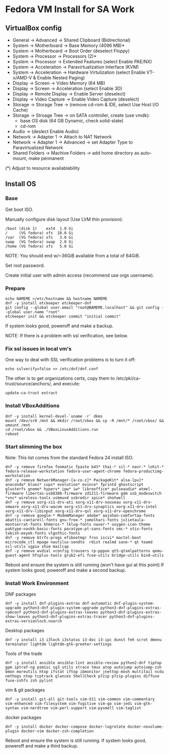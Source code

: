 # Fedora VM Install for SA Work

## VirtualBox config

* General -> Advanced -> Shared Clipboard (Bidirectional)
* System -> Motherboard -> Base Memory (4096 MB)*
* System -> Motherboard -> Boot Order (deselect Floppy)
* System -> Processor -> Processors (2)*
* System -> Processor -> Extended Features (select Enable PAE/NX)
* System -> Acceleration -> Paravirtualization Interface (KVM)
* System -> Acceleration -> Hardware Virtulization (select Enable VT-x/AMD-V & Enable Nested Paging)
* Display -> Screen -> Video Memory (64 MB)
* Display -> Screen -> Acceleration (select Enable 3D)
* Display -> Remote Display -> Enable Server (deselect)
* Display -> Video Capture -> Enable Video Capture (deselect)
* Storage -> Storage Tree -> (remove cd-rom & IDE, select Use Host I/O Cache)
* Storage -> Stroage Tree -> on SATA controller, create (use vmdk):
    * base OS disk (64 GB Dynamic, check solid-state)
    * cd-rom 
* Audio -> (deslect Enable Audio)
* Network -> Adapter 1 -> Attach to NAT Network
* Network -> Adapter 1 -> Advanced -> set Adapter Type to Paravirtualized Network
* Shared Folders -> Machive Folders -> add home directory as auto-mount, make permanent

(*) Adjust to resource availablability

## Install OS

### Base

Get boot ISO.

Manually configure disk layout (Use LVM thin provision):

    /boot (disk 1)    ext4  1.0 Gi
    /     (VG fedora) xfs  10.0 Gi
    /var  (VG fedora) xfs   3.0 Gi
    swap  (VG fedora) swap  2.0 Gi
    /home (VG fedora) xfs   5.0 Gi

NOTE: You should end w/~36GiB available from a total of 64GiB.

Set root password.

Create initial user with admin access (recommend use orgs username).

### Prepare

    echo NAMEME >/etc/hostname && hostname NAMEME
    dnf -y install etckeeper etckeeper-dnf
    git config --global user.email "root@NAMEME.localhost" && git config --global user.name "root"
    etckeeper init && etckeeper commit "initial commit"

If system looks good, poweroff and make a backup.

NOTE: If there is a problem with ssl verification, see below.

### Fix ssl issues in local vm's 

One way to deal with SSL verification problems is to turn it off:

    echo sslverify=false >> /etc/dnf/dnf.conf

The other is to get organizations certs, copy them to /etc/pki/ca-trust/source/anchors/, and execute:

    update-ca-trust extract

### Install VBoxAdditions

    dnf -y install kernel-devel-`uname -r` dkms
    mount /dev/sr0 /mnt && mkdir /root/vbox && cp -R /mnt/* /root/vbox/ && umount /mnt
    cd /root/vbox && ./VBoxLinuxAdditions.run
    reboot

### Start slimming the box

Note: This list comes from the standard Fedora 24 install ISO. 

    dnf -y remove firefox foomatic fpaste b43* thai-* sil-* navr-* lohit-* fedora-release-workstation fedora-user-agent-chrome fedora-productimg-workstation 
    dnf -y remove NetworkManager-[a-co-z]* PackageKit* alsa-[pu]* anaconda* bluez* cups* evolution* evince* fprintd ghostscript glusterfs gnome* hyperv* ipw* iw* libreoffice* pulseaudio* atmel-firmware libertas-usb8388-firmware zd1211-firmware gdm usb_modeswitch *vnc* wireless-tools usbmuxd usbredir spice* shotwell 
    dnf -y remove xorg-x11-drv-ati xorg-x11-drv-nouveau xorg-x11-drv-vmware xorg-x11-drv-wacom xorg-x11-drv-synaptics xorg-x11-drv-intel xorg-x11-drv-libinput xorg-x11-drv-qxl xorg-x11-drv-openchrome
    dnf -y remove google-* ModemManager adobe* aajohan-comfortaa-fonts abattis-cantarell-fonts gnu-free-* jomolhari-fonts julietaula-montserrat-fonts khmeros-* lklug-fonts naver-* oxygen-icon-theme paktype-naskh-basic-fonts paratype-pt-sans-fonts smc-* stix-fonts tabish-eeyek-fonts vlgothic-fonts
    dnf -y remove btrfs-progs efibootmgr fros iscsi* mactel-boot microcode_ctl mpage nautilus-sendto  rdist realmd sane-* qt teamd  scl-utils sgpio shim mailcap 
    dnf -y remove wvdial vconfig trousers rp-pppoe qt5-qtxmlpatterns qemu-guest-agent hfsplus-tools grub2-efi fcoe-utils bridge-utils bind-utils 

Reboot and ensure the system is still running (won't have gui at this point)
If system looks good, poweroff and make a second backup.

### Install Work Environment

DNF packages

    dnf -y install dnf-plugins-extras dnf-automatic dnf-plugin-system-upgrade python3-dnf-plugin-system-upgrade python3-dnf-plugins-extras-rpmconf python3-dnf-plugins-extras-leaves python3-dnf-plugins-extras-show-leaves python3-dnf-plugins-extras-tracer python3-dnf-plugins-extras-versionlock.noarch

Desktop packages

    dnf -y install i3 i3lock i3status i3-doc i3-ipc dunst feh scrot dmenu terminator lightdm lightdm-gtk-greeter-settings

Tools of the trade

    dnf -y install ansible ansible-lint ansible-review python2-dnf tiptop gpm iptraf-ng psmisc sg3_utils strace tmux atop autojump autojump-zsh bmon moreutils htop ifstat iftop ibmonitor jnettop mosh multitail ncdu nethogs ntop tcptrack glances ShellCheck p7zip p7zip-plugins diffuse fuse-sshfs zsh pylint

vim & git packages

    dnf -y install git-all git-tools vim-X11 vim-common vim-commentary vim-enhanced vim-filesystem vim-fugitive vim-go vim-jedi vim-gtk-syntax vim-nerdtree vim-perl-support vim-pysmell vim-taglist

docker packages

    dnf -y install docker docker-compose docker-logrotate docker-novolume-plugin docker-vim docker-zsh-completion


Reboot and ensure the system is still running.
If system looks good, poweroff and make a third backup.


